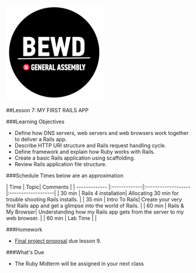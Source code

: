 ![BEWD_Logo](../assets/BEWD_Logo.png)


##Lesson 7: MY FIRST RAILS APP


###Learning Objectives


*	Define how DNS servers, web servers and web browsers work together to deliver a Rails app. 
*	Describe HTTP URI structure and Rails request handling cycle.
*	Define framework and explain how Ruby works with Rails. 
*	Create a basic Rails application using scaffolding.
*	Review Rails application file structure. 


###Schedule
Times below are an approximation


| Time        | Topic| Comments |
| ------------- |:-------------|:-------------------|:-------------------|
| 30 min | Rails 4 installation| Allocating 30 min for trouble shooting Rails installs. | 
| 35 min | Intro To Rails| Create your very first Rails app and get a glimpse into the world of Rails. |
| 60 min | Rails & My Browser| Understanding how my Rails app gets from the server to my web browser.  |
| 60 min | Lab Time |  |


###Homework
-	[Final project proposal](Homework/README.md) due lesson 9.


###What's Due

- The Ruby Midterm will be assigned in your next class




